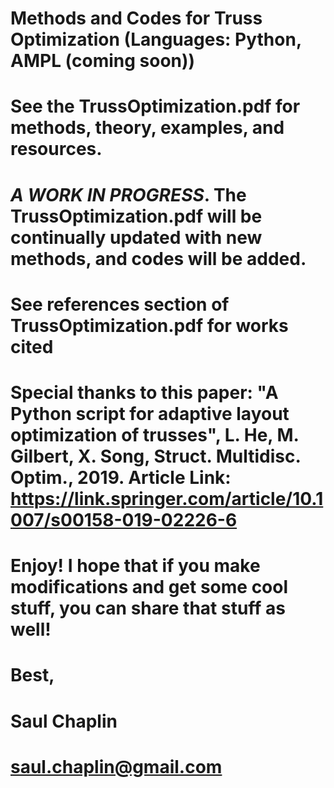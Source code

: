 # Methods and Codes for Truss Optimization (Languages: Python, AMPL (coming soon))
#
# See the TrussOptimization.pdf for methods, theory, examples, and resources.
# *A WORK IN PROGRESS*. The TrussOptimization.pdf will be continually updated with new methods, and codes will be added.
# See references section of TrussOptimization.pdf for works cited
# Special thanks to this paper: "A Python script for adaptive layout optimization of trusses", L. He, M. Gilbert, X. Song, Struct. Multidisc. Optim., 2019. Article Link: https://link.springer.com/article/10.1007/s00158-019-02226-6 
# Enjoy! I hope that if you make modifications and get some cool stuff, you can share that stuff as well!
# 
# Best,
# Saul Chaplin
# saul.chaplin@gmail.com
